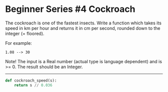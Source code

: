 # Beginner Series #4 Cockroach

The cockroach is one of the fastest insects. Write a function which takes its speed in km per hour and returns it in cm per second, rounded down to the integer (= floored).

For example:

```
1.08 --> 30
```
Note! The input is a Real number (actual type is language dependent) and is >= 0. The result should be an Integer.

---

```py
def cockroach_speed(s):
    return s // 0.036
```
